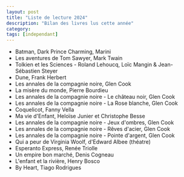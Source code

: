 ```yaml
---
layout: post
title: "Liste de lecture 2024"
description: "Bilan des livres lus cette année"
category: 
tags: [independant]
---
```


* Batman, Dark Prince Charming, Marini
* Les aventures de Tom Sawyer, Mark Twain
* Tolkien et les Sciences - Roland Lehoucq, Loïc Mangin & Jean-Sébastien Steyer
* Dune, Frank Herbert
* Les annales de la compagnie noire, Glen Cook
* La misère du monde, Pierre Bourdieu
* Les annales de la compagnie noire - Le château noir, Glen Cook
* Les annales de la compagnie noire - La Rose blanche, Glen Cook
* Coquelicot, Fanny Vella
* Ma vie d'Enfant, Heloïse Junier et Christophe Besse
* Les annales de la compagnie noire - Jeux d'ombres, Glen Cook
* Les annales de la compagnie noire - Rêves d'acier, Glen Cook
* Les annales de la compagnie noire - Pointe d'argent, Glen Cook
* Qui a peur de Virginia Woolf, d'Edward Albee (théatre)
* Esperanto Express, Renée Triolle
* Un empire bon marché, Denis Cogneau
* L'enfant et la rivière, Henry Bosco
* By Heart, Tiago Rodrigues
 
